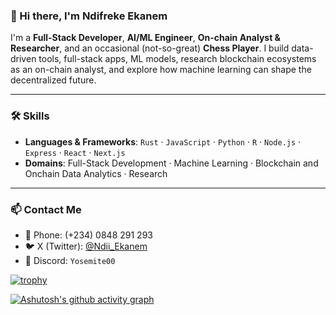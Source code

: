 ### 👋 Hi there, I'm Ndifreke Ekanem

I'm a **Full-Stack Developer**, **AI/ML Engineer**, **On-chain Analyst & Researcher**, and an occasional (not-so-great) **Chess Player**. I build data-driven tools, full-stack apps, ML models, research blockchain ecosystems as an on-chain analyst, and explore how machine learning can shape the decentralized future.

---

### 🛠️ Skills

* **Languages & Frameworks**:
  `Rust` · `JavaScript` · `Python` · `R` · `Node.js` · `Express` · `React` · `Next.js`
* **Domains**:
  Full-Stack Development · Machine Learning · Blockchain and Onchain Data Analytics · Research

---


### 📫 Contact Me

* 📱 Phone: (+234) 0848 291 293
* 🐦 X (Twitter): [@Ndii\_Ekanem](https://x.com/Ndii_Ekanem)
* 💬 Discord: `Yosemite00`



[![trophy](https://github-profile-trophy.vercel.app/?username=Ndifreke000&theme=monokai)](https://github.com/ryo-ma/github-profile-trophy)


[![Ashutosh's github activity graph](https://github-readme-activity-graph.vercel.app/graph?username=Ndifreke000&theme=react)](https://github.com/ashutosh00710/github-readme-activity-graph)
